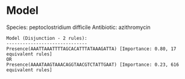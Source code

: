 
# Model

Species: peptoclostridium difficile
Antibiotic: azithromycin

```
Model (Disjunction - 2 rules):
------------------------------
Presence(AAATTAAATTTTAGCACATTTATAAAGATTA) [Importance: 0.80, 17 equivalent rules]
OR
Presence(AAAATAAGTAAACAGGTAACGTCTATTGAAT) [Importance: 0.23, 616 equivalent rules]

```

